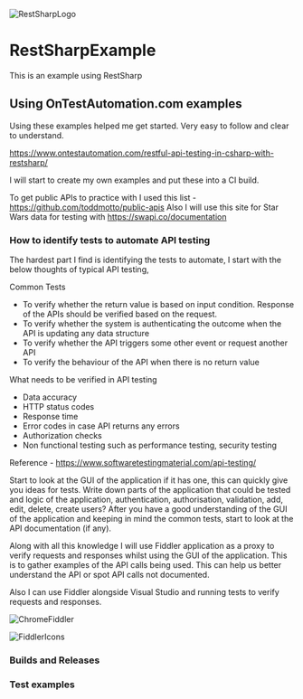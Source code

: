 ![RestSharpLogo](https://github.com/RobBrowning/RestSharpExample/blob/master/RestSharpExample/ReadMe_Images/RestSharp_logo.png)
      
# RestSharpExample
This is an example using RestSharp

## Using OnTestAutomation.com examples
Using these examples helped me get started. Very easy to follow and clear to understand.

https://www.ontestautomation.com/restful-api-testing-in-csharp-with-restsharp/

I will start to create my own examples and put these into a CI build.

To get public APIs to practice with I used this list - https://github.com/toddmotto/public-apis
Also I will use this site for Star Wars data for testing with https://swapi.co/documentation

### How to identify tests to automate API testing
The hardest part I find is identifying the tests to automate, I start with the below thoughts of typical API testing, 

Common Tests
* To verify whether the return value is based on input condition. Response of the APIs should be verified based on the request.
* To verify whether the system is authenticating the outcome when the API is updating any data structure
* To verify whether the API triggers some other event or request another API
* To verify the behaviour of the API when there is no return value

What needs to be verified in API testing
* Data accuracy
* HTTP status codes
* Response time
* Error codes in case API returns any errors
* Authorization checks
* Non functional testing such as performance testing, security testing

Reference - https://www.softwaretestingmaterial.com/api-testing/

Start to look at the GUI of the application if it has one, this can quickly give you ideas for tests. Write down parts of the application that could be tested and logic of the application, authentication, authorisation, validation, add, edit, delete, create users? After you have a good understanding of the GUI of the application and keeping in mind the common tests, start to look at the API documentation (if any).

Along with all this knowledge I will use Fiddler application as a proxy to verify requests and responses whilst using the GUI of the application. This is to gather examples of the API calls being used. This can help us better understand the API or spot API calls not documented. 

Also I can use Fiddler alongside Visual Studio and running tests to verify requests and responses.

![ChromeFiddler](https://github.com/RobBrowning/RestSharpExample/blob/master/RestSharpExample/ReadMe_Images/ChromeFiddler.PNG)
      
![FiddlerIcons](https://github.com/RobBrowning/RestSharpExample/blob/master/RestSharpExample/ReadMe_Images/FiddlerIcons.PNG)


### Builds and Releases

### Test examples

